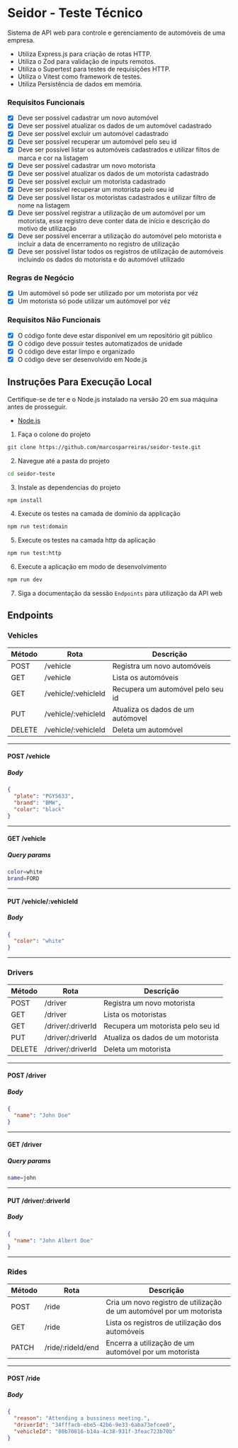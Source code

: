 # Seidor - Teste Técnico

Sistema de API web para controle e gerenciamento de automóveis de uma empresa.

- Utiliza Express.js para criação de rotas HTTP.
- Utiliza o Zod para validação de inputs remotos.
- Utiliza o Supertest para testes de requisições HTTP.
- Utiliza o Vitest como framework de testes.
- Utiliza Persistência de dados em memória.

### Requisitos Funcionais

- [x] Deve ser possível cadastrar um novo automóvel
- [x] Deve ser possível atualizar os dados de um automóvel cadastrado
- [x] Deve ser possível excluir um automóvel cadastrado
- [x] Deve ser possível recuperar um automóvel pelo seu id
- [x] Deve ser possível listar os automóveis cadastrados e utilizar filtos de marca e cor na listagem
- [x] Deve ser possível cadastrar um novo motorista
- [x] Deve ser possível atualizar os dados de um motorista cadastrado
- [x] Deve ser possível excluir um motorista cadastrado
- [x] Deve ser possível recuperar um motorista pelo seu id
- [x] Deve ser possível listar os motoristas cadastrados e utilizar filtro de nome na listagem
- [x] Deve ser possível registrar a utilização de um automóvel por um motorista, esse registro deve conter data de início e descrição do motivo de utilização
- [x] Deve ser possível encerrar a utilização do automóvel pelo motorista e incluir a data de encerramento no registro de utilização
- [x] Deve ser possível listar todos os registros de utilização de automóveis incluindo os dados do motorista e do automóvel utilizado

### Regras de Negócio

- [x] Um automóvel só pode ser utilizado por um motorista por véz
- [x] Um motorista só pode utilizar um autómovel por véz

### Requisitos Não Funcionais

- [x] O código fonte deve estar disponível em um repositório git público
- [x] O código deve possuir testes automatizados de unidade
- [x] O código deve estar limpo e organizado
- [x] O código deve ser desenvolvido em Node.js

## Instruções Para Execução Local

Certifique-se de ter e o Node.js instalado na versão 20 em sua máquina antes de prosseguir.

- [Node.js](https://nodejs.org/)

1. Faça o colone do projeto

```bash
git clone https://github.com/marcosparreiras/seidor-teste.git
```

2. Navegue até a pasta do projeto

```bash
cd seidor-teste
```

3. Instale as dependencias do projeto

```bash
npm install
```

4. Execute os testes na camada de domínio da applicação

```bash
npm run test:domain
```

5. Execute os testes na camada http da aplicação

```bash
npm run test:http
```

6. Execute a aplicação em modo de desenvolvimento

```bash
npm run dev
```

7. Siga a documentação da sessão `Endpoints` para utilização da API web

## Endpoints

### Vehicles

| Método | Rota                | Descrição                         |
| ------ | ------------------- | --------------------------------- |
| POST   | /vehicle            | Registra um novo automóveis       |
| GET    | /vehicle            | Lista os automóveis               |
| GET    | /vehicle/:vehicleId | Recupera um automóvel pelo seu id |
| PUT    | /vehicle/:vehicleId | Atualiza os dados de um autómovel |
| DELETE | /vehicle/:vehicleId | Deleta um automóvel               |

---

#### POST /vehicle

##### Body

```json
{
  "plate": "PGY5633",
  "brand": "BMW",
  "color": "black"
}
```

---

#### GET /vehicle

##### Query params

```bash
color=white
brand=FORD
```

---

#### PUT /vehicle/:vehicleId

##### Body

```json
{
  "color": "white"
}
```

---

### Drivers

| Método | Rota              | Descrição                         |
| ------ | ----------------- | --------------------------------- |
| POST   | /driver           | Registra um novo motorista        |
| GET    | /driver           | Lista os motoristas               |
| GET    | /driver/:driverId | Recupera um motorista pelo seu id |
| PUT    | /driver/:driverId | Atualiza os dados de um motorista |
| DELETE | /driver/:driverId | Deleta um motorista               |

---

#### POST /driver

##### Body

```json
{
  "name": "John Doe"
}
```

---

#### GET /driver

##### Query params

```bash
name=john
```

---

#### PUT /driver/:driverId

##### Body

```json
{
  "name": "John Albert Doe"
}
```

---

### Rides

| Método | Rota              | Descrição                                                            |
| ------ | ----------------- | -------------------------------------------------------------------- |
| POST   | /ride             | Cria um novo registro de utilização de um automóvel por um motorista |
| GET    | /ride             | Lista os registros de utilização dos automóveis                      |
| PATCH  | /ride/:rideId/end | Encerra a utilização de um automóvel por um motorista                |

---

#### POST /ride

##### Body

```json
{
  "reason": "Attending a bussiness meeting.",
  "driverId": "34fffacb-ebe5-42b6-9e33-6aba73efcee0",
  "vehicleId": "80b70816-b14a-4c38-931f-3feac723b70b"
}
```
